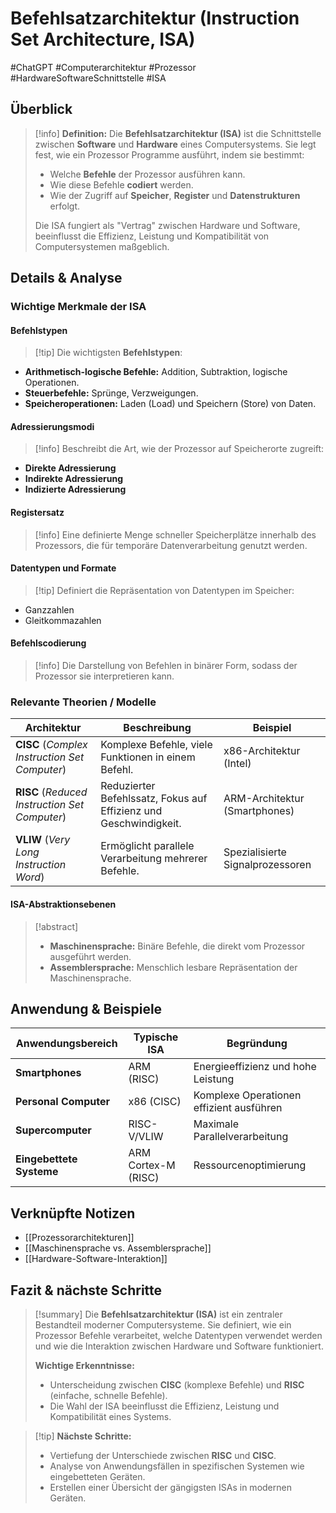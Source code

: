 # Befehlsatzarchitektur (Instruction Set Architecture, ISA)

#ChatGPT #Computerarchitektur #Prozessor #HardwareSoftwareSchnittstelle #ISA

## Überblick

> [!info] **Definition:** Die **Befehlsatzarchitektur (ISA)** ist die Schnittstelle zwischen **Software** und **Hardware** eines Computersystems. Sie legt fest, wie ein Prozessor Programme ausführt, indem sie bestimmt:
> 
> - Welche **Befehle** der Prozessor ausführen kann.
> - Wie diese Befehle **codiert** werden.
> - Wie der Zugriff auf **Speicher**, **Register** und **Datenstrukturen** erfolgt.
> 
> Die ISA fungiert als "Vertrag" zwischen Hardware und Software, beeinflusst die Effizienz, Leistung und Kompatibilität von Computersystemen maßgeblich.

## Details & Analyse

### Wichtige Merkmale der ISA

#### Befehlstypen

> [!tip] Die wichtigsten **Befehlstypen**:

- **Arithmetisch-logische Befehle:** Addition, Subtraktion, logische Operationen.
- **Steuerbefehle:** Sprünge, Verzweigungen.
- **Speicheroperationen:** Laden (Load) und Speichern (Store) von Daten.

#### Adressierungsmodi

> [!info] Beschreibt die Art, wie der Prozessor auf Speicherorte zugreift:

- **Direkte Adressierung**
- **Indirekte Adressierung**
- **Indizierte Adressierung**

#### Registersatz

> [!info] Eine definierte Menge schneller Speicherplätze innerhalb des Prozessors, die für temporäre Datenverarbeitung genutzt werden.

#### Datentypen und Formate

> [!tip] Definiert die Repräsentation von Datentypen im Speicher:

- Ganzzahlen
- Gleitkommazahlen

#### Befehlscodierung

> [!info] Die Darstellung von Befehlen in binärer Form, sodass der Prozessor sie interpretieren kann.

### Relevante Theorien / Modelle

|Architektur|Beschreibung|Beispiel|
|---|---|---|
|**CISC** (_Complex Instruction Set Computer_)|Komplexe Befehle, viele Funktionen in einem Befehl.|x86-Architektur (Intel)|
|**RISC** (_Reduced Instruction Set Computer_)|Reduzierter Befehlssatz, Fokus auf Effizienz und Geschwindigkeit.|ARM-Architektur (Smartphones)|
|**VLIW** (_Very Long Instruction Word_)|Ermöglicht parallele Verarbeitung mehrerer Befehle.|Spezialisierte Signalprozessoren|

#### ISA-Abstraktionsebenen

> [!abstract]
> 
> - **Maschinensprache:** Binäre Befehle, die direkt vom Prozessor ausgeführt werden.
> - **Assemblersprache:** Menschlich lesbare Repräsentation der Maschinensprache.

## Anwendung & Beispiele

|Anwendungsbereich|Typische ISA|Begründung|
|---|---|---|
|**Smartphones**|ARM (RISC)|Energieeffizienz und hohe Leistung|
|**Personal Computer**|x86 (CISC)|Komplexe Operationen effizient ausführen|
|**Supercomputer**|RISC-V/VLIW|Maximale Parallelverarbeitung|
|**Eingebettete Systeme**|ARM Cortex-M (RISC)|Ressourcenoptimierung|

## Verknüpfte Notizen

- [[Prozessorarchitekturen]]
- [[Maschinensprache vs. Assemblersprache]]
- [[Hardware-Software-Interaktion]]

## Fazit & nächste Schritte

> [!summary] Die **Befehlsatzarchitektur (ISA)** ist ein zentraler Bestandteil moderner Computersysteme. Sie definiert, wie ein Prozessor Befehle verarbeitet, welche Datentypen verwendet werden und wie die Interaktion zwischen Hardware und Software funktioniert.
> 
> **Wichtige Erkenntnisse:**
> 
> - Unterscheidung zwischen **CISC** (komplexe Befehle) und **RISC** (einfache, schnelle Befehle).
> - Die Wahl der ISA beeinflusst die Effizienz, Leistung und Kompatibilität eines Systems.

> [!tip] **Nächste Schritte:**
> 
> - Vertiefung der Unterschiede zwischen **RISC** und **CISC**.
> - Analyse von Anwendungsfällen in spezifischen Systemen wie eingebetteten Geräten.
> - Erstellen einer Übersicht der gängigsten ISAs in modernen Geräten.